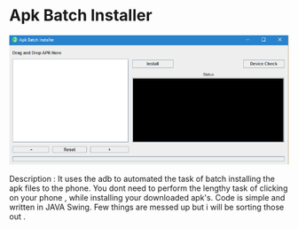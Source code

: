 # Apk Batch Installer

![Alt text](/res/software.png?raw=true "Screenshot")

Description : It uses the adb to automated the task of batch installing the apk files to the phone. You dont need to perform the lengthy task of clicking on your phone , while installing your downloaded apk's. Code is simple and written in JAVA Swing. Few things are messed up but i will be sorting those out . 

